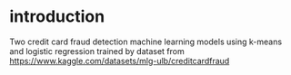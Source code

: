 # introduction
Two credit card fraud detection machine learning models using k-means and logistic regression trained by dataset from https://www.kaggle.com/datasets/mlg-ulb/creditcardfraud